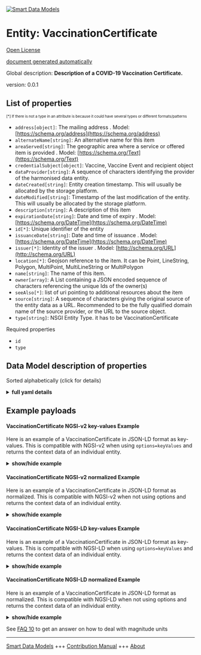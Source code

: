 <!-- 10-Header -->  
[![Smart Data Models](https://smartdatamodels.org/wp-content/uploads/2022/01/SmartDataModels_logo.png "Logo")](https://smartdatamodels.org)  
Entity: VaccinationCertificate  
==============================<!-- /10-Header -->  
<!-- 15-License -->  
[Open License](https://github.com/smart-data-models//dataModel.COVID19/blob/master/VaccinationCertificate/LICENSE.md)  
[document generated automatically](https://docs.google.com/presentation/d/e/2PACX-1vTs-Ng5dIAwkg91oTTUdt8ua7woBXhPnwavZ0FxgR8BsAI_Ek3C5q97Nd94HS8KhP-r_quD4H0fgyt3/pub?start=false&loop=false&delayms=3000#slide=id.gb715ace035_0_60)  
<!-- /15-License -->  
<!-- 20-Description -->  
Global description: **Description of a COVID-19 Vaccination Certificate.**  
version: 0.0.1  
<!-- /20-Description -->  
<!-- 30-PropertiesList -->  

## List of properties  

<sup><sub>[*] If there is not a type in an attribute is because it could have several types or different formats/patterns</sub></sup>  
- `address[object]`: The mailing address  . Model: [https://schema.org/address](https://schema.org/address)- `alternateName[string]`: An alternative name for this item  - `areaServed[string]`: The geographic area where a service or offered item is provided  . Model: [https://schema.org/Text](https://schema.org/Text)- `credentialSubject[object]`: Vaccine, Vaccine Event and recipient object  - `dataProvider[string]`: A sequence of characters identifying the provider of the harmonised data entity.  - `dateCreated[string]`: Entity creation timestamp. This will usually be allocated by the storage platform.  - `dateModified[string]`: Timestamp of the last modification of the entity. This will usually be allocated by the storage platform.  - `description[string]`: A description of this item  - `expirationDate[string]`: Date and time of expiry  . Model: [https://schema.org/DateTime](https://schema.org/DateTime)- `id[*]`: Unique identifier of the entity  - `issuanceDate[string]`: Date and time of issuance  . Model: [https://schema.org/DateTime](https://schema.org/DateTime)- `issuer[*]`: Identity of the issuer  . Model: [http://schema.org/URL](http://schema.org/URL)- `location[*]`: Geojson reference to the item. It can be Point, LineString, Polygon, MultiPoint, MultiLineString or MultiPolygon  - `name[string]`: The name of this item.  - `owner[array]`: A List containing a JSON encoded sequence of characters referencing the unique Ids of the owner(s)  - `seeAlso[*]`: list of uri pointing to additional resources about the item  - `source[string]`: A sequence of characters giving the original source of the entity data as a URL. Recommended to be the fully qualified domain name of the source provider, or the URL to the source object.  - `type[string]`: NSGI Entity Type. it has to be VaccinationCertificate  <!-- /30-PropertiesList -->  
<!-- 35-RequiredProperties -->  
Required properties  
- `id`  - `type`  <!-- /35-RequiredProperties -->  
<!-- 40-RequiredProperties -->  
<!-- /40-RequiredProperties -->  
<!-- 50-DataModelHeader -->  
## Data Model description of properties  
Sorted alphabetically (click for details)  
<!-- /50-DataModelHeader -->  
<!-- 60-ModelYaml -->  
<details><summary><strong>full yaml details</strong></summary>    
```yaml  
VaccinationCertificate:    
  description: 'Description of a COVID-19 Vaccination Certificate.'    
  properties:    
    address:    
      description: 'The mailing address'    
      properties:    
        addressCountry:    
          description: 'Property. The country. For example, Spain. Model:''https://schema.org/addressCountry'''    
          type: string    
        addressLocality:    
          description: 'Property. The locality in which the street address is, and which is in the region. Model:''https://schema.org/addressLocality'''    
          type: string    
        addressRegion:    
          description: 'Property. The region in which the locality is, and which is in the country. Model:''https://schema.org/addressRegion'''    
          type: string    
        postOfficeBoxNumber:    
          description: 'Property. The post office box number for PO box addresses. For example, 03578. Model:''https://schema.org/postOfficeBoxNumber'''    
          type: string    
        postalCode:    
          description: 'Property. The postal code. For example, 24004. Model:''https://schema.org/https://schema.org/postalCode'''    
          type: string    
        streetAddress:    
          description: 'Property. The street address. Model:''https://schema.org/streetAddress'''    
          type: string    
      type: object    
      x-ngsi:    
        model: https://schema.org/address    
        type: Property    
    alternateName:    
      description: 'An alternative name for this item'    
      type: string    
      x-ngsi:    
        type: Property    
    areaServed:    
      description: 'The geographic area where a service or offered item is provided'    
      type: string    
      x-ngsi:    
        model: https://schema.org/Text    
        type: Property    
    credentialSubject:    
      description: 'Vaccine, Vaccine Event and recipient object'    
      properties:    
        administeringCentre:    
          description: 'Property. Model:''https://schema.org/Text''. Name/code of administering centre or a health authority responsible for the vaccination event'    
          type: string    
        batchNumber:    
          description: 'Property. Model:''https://schema.org/Text''. A distinctive combination of numbers and/or letters which specifically identifies a batch'    
          type: string    
        countryOfVaccination:    
          description: 'Property. Model:''https://schema.org/Text''. The country in which the vaccine recipient was vaccinated'    
          type: string    
        healthProfessional:    
          description: 'Property. Model:''https://schema.org/Text''. Name or health professional code responsible for administering the vaccine or prophylaxis'    
          type: string    
        proof:    
          description: 'Property. Proof of Immunization'    
          properties:    
            created:    
              description: 'Property. Model:''https://schema.org/DateTime''. Date and time of proof creation'    
              format: date-time    
              type: string    
            proofValue:    
              description: 'Property. Model:''https://schema.org/Text''. Signature, Hash or JWT value of the proof'    
              type: string    
            verificationMethod:    
              anyOf:    
                - description: 'Property. Identifier format of any NGSI entity'    
                  maxLength: 256    
                  minLength: 1    
                  pattern: ^[\w\-\.\{\}\$\+\*\[\]`|~^@!,:\\]+$    
                  type: string    
                - description: 'Property. Identifier format of any NGSI entity'    
                  format: uri    
                  type: string    
              description: 'Relationship. Model:''http://schema.org/URL''. verificationMethod object'    
          type: object    
        recipient:    
          description: 'Property. Model:''https://schema.org/Patient''. The recipient of the vaccine'    
          properties:    
            birthDate:    
              description: 'Property. Model:''https://schema.org/Date''. this rule applies to. The date on which the vaccine recipient was born'    
              format: date    
              type: string    
            familyName:    
              description: 'Property. Model:''https://schema.org/Text''. The name of the family with which the vaccine recipient identifies'    
              type: string    
            gender:    
              description: 'Property. Model:''https://schema.org/Text''. Enum:''male, female, other''. The gender of the vaccine recipient'    
              enum:    
                - male    
                - female    
                - other    
              type: string    
            givenName:    
              description: 'Property. Model:''https://schema.org/Text''. The non-family name with which the vaccine recipient identifies'    
              type: string    
          type: object    
        vaccine:    
          description: 'Property. Generic description of the vaccine/prophylaxis or its component(s)'    
          properties:    
            atcCode:    
              description: 'Property. Model:''https://schema.org/Text''. Anatomical Therapeutic Chemical Code'    
              type: string    
            disease:    
              description: 'Property. Model:''https://schema.org/Text''. Disease or agent that the vaccination administered to the recipient provides protection against'    
              type: string    
            marketingAuthorizationHolder:    
              description: 'Property. Model:''https://schema.org/Text''. Marketing Authorization Holder'    
              type: string    
            medicinalProductName:    
              description: 'Property. Model:''https://schema.org/Text''. Medicinal product name'    
              type: string    
          type: object    
      type: object    
      x-ngsi:    
        type: Property    
    dataProvider:    
      description: 'A sequence of characters identifying the provider of the harmonised data entity.'    
      type: string    
      x-ngsi:    
        type: Property    
    dateCreated:    
      description: 'Entity creation timestamp. This will usually be allocated by the storage platform.'    
      format: date-time    
      type: string    
      x-ngsi:    
        type: Property    
    dateModified:    
      description: 'Timestamp of the last modification of the entity. This will usually be allocated by the storage platform.'    
      format: date-time    
      type: string    
      x-ngsi:    
        type: Property    
    description:    
      description: 'A description of this item'    
      type: string    
      x-ngsi:    
        type: Property    
    expirationDate:    
      description: 'Date and time of expiry'    
      format: date-time    
      type: string    
      x-ngsi:    
        model: https://schema.org/DateTime    
        type: Property    
    id:    
      anyOf: &vaccinationcertificate_-_properties_-_owner_-_items_-_anyof    
        - description: 'Property. Identifier format of any NGSI entity'    
          maxLength: 256    
          minLength: 1    
          pattern: ^[\w\-\.\{\}\$\+\*\[\]`|~^@!,:\\]+$    
          type: string    
        - description: 'Property. Identifier format of any NGSI entity'    
          format: uri    
          type: string    
      description: 'Unique identifier of the entity'    
      x-ngsi:    
        type: Property    
    issuanceDate:    
      description: 'Date and time of issuance'    
      format: date-time    
      type: string    
      x-ngsi:    
        model: https://schema.org/DateTime    
        type: Property    
    issuer:    
      anyOf:    
        - description: 'Property. Identifier format of any NGSI entity'    
          maxLength: 256    
          minLength: 1    
          pattern: ^[\w\-\.\{\}\$\+\*\[\]`|~^@!,:\\]+$    
          type: string    
        - description: 'Property. Identifier format of any NGSI entity'    
          format: uri    
          type: string    
      description: 'Identity of the issuer'    
      x-ngsi:    
        model: http://schema.org/URL    
        type: Relationship    
    location:    
      description: 'Geojson reference to the item. It can be Point, LineString, Polygon, MultiPoint, MultiLineString or MultiPolygon'    
      oneOf:    
        - description: 'GeoProperty. Geojson reference to the item. Point'    
          properties:    
            bbox:    
              items:    
                type: number    
              minItems: 4    
              type: array    
            coordinates:    
              items:    
                type: number    
              minItems: 2    
              type: array    
            type:    
              enum:    
                - Point    
              type: string    
          required:    
            - type    
            - coordinates    
          title: 'GeoJSON Point'    
          type: object    
        - description: 'GeoProperty. Geojson reference to the item. LineString'    
          properties:    
            bbox:    
              items:    
                type: number    
              minItems: 4    
              type: array    
            coordinates:    
              items:    
                items:    
                  type: number    
                minItems: 2    
                type: array    
              minItems: 2    
              type: array    
            type:    
              enum:    
                - LineString    
              type: string    
          required:    
            - type    
            - coordinates    
          title: 'GeoJSON LineString'    
          type: object    
        - description: 'GeoProperty. Geojson reference to the item. Polygon'    
          properties:    
            bbox:    
              items:    
                type: number    
              minItems: 4    
              type: array    
            coordinates:    
              items:    
                items:    
                  items:    
                    type: number    
                  minItems: 2    
                  type: array    
                minItems: 4    
                type: array    
              type: array    
            type:    
              enum:    
                - Polygon    
              type: string    
          required:    
            - type    
            - coordinates    
          title: 'GeoJSON Polygon'    
          type: object    
        - description: 'GeoProperty. Geojson reference to the item. MultiPoint'    
          properties:    
            bbox:    
              items:    
                type: number    
              minItems: 4    
              type: array    
            coordinates:    
              items:    
                items:    
                  type: number    
                minItems: 2    
                type: array    
              type: array    
            type:    
              enum:    
                - MultiPoint    
              type: string    
          required:    
            - type    
            - coordinates    
          title: 'GeoJSON MultiPoint'    
          type: object    
        - description: 'GeoProperty. Geojson reference to the item. MultiLineString'    
          properties:    
            bbox:    
              items:    
                type: number    
              minItems: 4    
              type: array    
            coordinates:    
              items:    
                items:    
                  items:    
                    type: number    
                  minItems: 2    
                  type: array    
                minItems: 2    
                type: array    
              type: array    
            type:    
              enum:    
                - MultiLineString    
              type: string    
          required:    
            - type    
            - coordinates    
          title: 'GeoJSON MultiLineString'    
          type: object    
        - description: 'GeoProperty. Geojson reference to the item. MultiLineString'    
          properties:    
            bbox:    
              items:    
                type: number    
              minItems: 4    
              type: array    
            coordinates:    
              items:    
                items:    
                  items:    
                    items:    
                      type: number    
                    minItems: 2    
                    type: array    
                  minItems: 4    
                  type: array    
                type: array    
              type: array    
            type:    
              enum:    
                - MultiPolygon    
              type: string    
          required:    
            - type    
            - coordinates    
          title: 'GeoJSON MultiPolygon'    
          type: object    
      x-ngsi:    
        type: GeoProperty    
    name:    
      description: 'The name of this item.'    
      type: string    
      x-ngsi:    
        type: Property    
    owner:    
      description: 'A List containing a JSON encoded sequence of characters referencing the unique Ids of the owner(s)'    
      items:    
        anyOf: *vaccinationcertificate_-_properties_-_owner_-_items_-_anyof    
        description: 'Property. Unique identifier of the entity'    
      type: array    
      x-ngsi:    
        type: Property    
    seeAlso:    
      description: 'list of uri pointing to additional resources about the item'    
      oneOf:    
        - items:    
            format: uri    
            type: string    
          minItems: 1    
          type: array    
        - format: uri    
          type: string    
      x-ngsi:    
        type: Property    
    source:    
      description: 'A sequence of characters giving the original source of the entity data as a URL. Recommended to be the fully qualified domain name of the source provider, or the URL to the source object.'    
      type: string    
      x-ngsi:    
        type: Property    
    type:    
      description: 'NSGI Entity Type. it has to be VaccinationCertificate'    
      enum:    
        - VaccinationCertificate    
      type: string    
      x-ngsi:    
        type: Property    
  required:    
    - id    
    - type    
  type: object    
  x-derived-from: ""    
  x-disclaimer: 'Redistribution and use in source and binary forms, with or without modification, are permitted  provided that the license conditions are met. Copyleft (c) 2021 Contributors to Smart Data Models Program'    
  x-license-url: https://github.com/smart-data-models/dataModel.COVID19/blob/master/VaccinationCertificate/LICENSE.md    
  x-model-schema: https://smart-data-models.github.io/datamodel.COVID19/VaccinationCertificate/schema.json    
  x-model-tags: ""    
  x-version: 0.0.1    
```  
</details>    
<!-- /60-ModelYaml -->  
<!-- 70-MiddleNotes -->  
<!-- /70-MiddleNotes -->  
<!-- 80-Examples -->  
## Example payloads    
#### VaccinationCertificate NGSI-v2 key-values Example    
Here is an example of a VaccinationCertificate in JSON-LD format as key-values. This is compatible with NGSI-v2 when  using `options=keyValues` and returns the context data of an individual entity.  
<details><summary><strong>show/hide example</strong></summary>    
```json  
{  
  "id": "dataModel.id.VINF:36225393",  
  "type": "VaccinationCertificate",  
  "description": "COVID-19 Vaccination Certificate",  
  "issuanceDate": "2017-01-01T01:20:00Z",  
  "expirationDate": "2017-01-01T01:20:00Z",  
  "dateCreated": "2017-01-01T01:20:00Z",  
  "issuer": "dataModel.id.VINF:12233123",  
  "credentialSubject": {  
    "batchNumber": "1183738569",  
    "administeringCentre": "MoH",  
    "healthProfessional": "MoH",  
    "countryOfVaccination": "DE",  
    "recipient": {  
      "givenName": "XYZ",  
      "familyName": "ABC",  
      "gender": "male",  
      "birthDate": "2017-01-01",  
      "vaccine": "COVID-19",  
      "atcCode": "J07BX03",  
      "medicinalProductName": "COVID-19 Vaccine Moderna",  
      "marketingAuthorizationHolder": "Moderna Biotech"  
    }  
  },  
  "proof": {  
    "created": "2017-01-01T01:20:00Z",  
    "proofValue": "eyJhbGciOiJFZERTQSIsImI2NCI6ZmFsc2UsImNyaXQiOlsiYjY0Il19..vD_vXJCWdeGpN-qKHDIlzgGC0auRPcwp3O1sOI-gN8z3UD4pI0HO_77ob5KHhhU1ugLrrwrMsKv71mqHBn-dBg",  
    "verificationMethod": "dataModel.id.VINF.982271182"  
  }  
}  
```  
</details>  
#### VaccinationCertificate NGSI-v2 normalized Example    
Here is an example of a VaccinationCertificate in JSON-LD format as normalized. This is compatible with NGSI-v2 when not using options and returns the context data of an individual entity.  
<details><summary><strong>show/hide example</strong></summary>    
```json  
{  
  "id": "urn:ngsi-ld:dataModel:id:VINF:36225393",  
  "type": "VaccinationCertificate",  
  "description": {  
    "type": "Text",  
    "value": "COVID-19 Vaccination Certificate"  
  },  
  "issuanceDate": {  
    "type": "DateTime",  
    "value": "2017-01-01T01:20:00Z"  
  },  
  "expirationDate": {  
    "type": "DateTime",  
    "value": "2017-01-01T01:20:00Z"  
  },  
  "dateCreated": {  
    "type": "DateTime",  
    "value": "2017-01-01T01:20:00Z"  
  },  
  "issuer": {  
    "type": "Relationship",  
    "value": "dataModel.id.VINF.12233123"  
  },  
  "credentialSubject": {  
    "type": "StructuredValue",  
    "value": {  
      "batchNumber": "1183738569",  
      "administeringCentre": "MoH",  
      "healthProfessional": "MoH",  
      "countryOfVaccination": "DE",  
      "recipient": {  
        "givenName": "XYZ",  
        "familyName": "ABC",  
        "gender": "male",  
        "birthDate": "2017-01-01",  
        "vaccine": {  
          "disease": "COVID-19",  
          "atcCode": "J07BX03",  
          "medicinalProductName": "COVID-19 Vaccine Moderna",  
          "marketingAuthorizationHolder": "Moderna Biotech"  
        }  
      },  
      "proof": {  
        "created": "2017-01-01T01:20:00Z",  
        "proofValue": "eyJhbGciOiJFZERTQSIsImI2NCI6ZmFsc2UsImNyaXQiOlsiYjY0Il19..vD_vXJCWdeGpN-qKHDIlzgGC0auRPcwp3O1sOI-gN8z3UD4pI0HO_77ob5KHhhU1ugLrrwrMsKv71mqHBn-dBg",  
        "verificationMethod": "urn:ngsi-ld:dataModel:id:VINF:982271182"  
      }  
    }  
  }  
}  
```  
</details>  
#### VaccinationCertificate NGSI-LD key-values Example    
Here is an example of a VaccinationCertificate in JSON-LD format as key-values. This is compatible with NGSI-LD when  using `options=keyValues` and returns the context data of an individual entity.  
<details><summary><strong>show/hide example</strong></summary>    
```json  
{  
    "id": "urn:ngsi-ld:dataModel:id:VINF:36225393",  
    "type": "VaccinationCertificate",  
    "credentialSubject": {  
        "batchNumber": "1183738569",  
        "administeringCentre": "MoH",  
        "healthProfessional": "MoH",  
        "countryOfVaccination": "DE",  
        "recipient": {  
            "givenName": "XYZ",  
            "familyName": "ABC",  
            "gender": "male",  
            "birthDate": {  
                "@type": "Date",  
                "@value": "2017-01-01"  
            },  
            "vaccine": "COVID-19",  
            "atcCode": "J07BX03",  
            "medicinalProductName": "COVID-19 Vaccine Moderna",  
            "marketingAuthorizationHolder": "Moderna Biotech"  
        }  
    },  
    "dateCreated": {  
        "@type": "DateTime",  
        "@value": "2017-01-01T01:20:00Z"  
    },  
    "description": "COVID-19 Vaccination Certificate",  
    "expirationDate": {  
        "@type": "DateTime",  
        "@value": "2017-01-01T01:20:00Z"  
    },  
    "issuanceDate": {  
        "@type": "DateTime",  
        "@value": "2017-01-01T01:20:00Z"  
    },  
    "issuer": "urn:ngsi-ld:dataModel:id:VINF:12233123",  
    "proof": {  
        "created": {  
            "@type": "DateTime",  
            "@value": "2017-01-01T01:20:00Z"  
        },  
        "proofValue": "eyJhbGciOiJFZERTQSIsImI2NCI6ZmFsc2UsImNyaXQiOlsiYjY0Il19..vD_vXJCWdeGpN-qKHDIlzgGC0auRPcwp3O1sOI-gN8z3UD4pI0HO_77ob5KHhhU1ugLrrwrMsKv71mqHBn-dBg",  
        "verificationMethod": "urn:ngsi-ld:dataModel:id:VINF:982271182"  
    },  
    "@context": [  
        "https://raw.githubusercontent.com/smart-data-models/dataModel.COVID19/master/context.jsonld"  
    ]  
}  
```  
</details>  
#### VaccinationCertificate NGSI-LD normalized Example    
Here is an example of a VaccinationCertificate in JSON-LD format as normalized. This is compatible with NGSI-LD when not using options and returns the context data of an individual entity.  
<details><summary><strong>show/hide example</strong></summary>    
```json  
{  
    "id": "urn:ngsi-ld:dataModel:id:VINF:36225393",  
    "type": "VaccinationCertificate",  
    "credentialSubject": {  
        "batchNumber": {  
            "type": "Property",  
            "value": "1183738569"  
        },  
        "administeringCentre": {  
            "type": "Property",  
            "value": "MoH"  
        },  
        "healthProfessional": {  
            "type": "Property",  
            "value": "MoH"  
        },  
        "countryOfVaccination": {  
            "type": "Property",  
            "value": "DE"  
        },  
        "recipient": {  
            "givenName": {  
                "type": "Property",  
                "value": "XYZ"  
            },  
            "familyName": {  
                "type": "Property",  
                "value": "ABC"  
            },  
            "gender": {  
                "type": "Property",  
                "value": "male"  
            },  
            "birthDate": {  
                "type": "Property",  
                "value": {  
                    "@type": "Date",  
                    "@value": "2017-01-01"  
                }  
            },  
            "vaccine": {  
                "type": "Property",  
                "value": {  
                    "disease": {  
                        "type": "Property",  
                        "value": "COVID-19"  
                    },  
                    "atcCode": {  
                        "type": "Property",  
                        "value": "J07BX03"  
                    },  
                    "medicinalProductName": {  
                        "type": "Property",  
                        "value": "COVID-19 Vaccine Moderna"  
                    },  
                    "marketingAuthorizationHolder": {  
                        "type": "Property",  
                        "value": "Moderna Biotech"  
                    }  
                }  
            }  
        },  
        "proof": {  
            "type": "Property",  
            "value": {  
                "created": {  
                    "type": "Property",  
                    "value": {  
                        "@type": "DateTime",  
                        "@value": "2017-01-01T01:20:00Z"  
                    }  
                },  
                "proofValue": {  
                    "type": "Property",  
                    "value": "eyJhbGciOiJFZERTQSIsImI2NCI6ZmFsc2UsImNyaXQiOlsiYjY0Il19..vD_vXJCWdeGpN-qKHDIlzgGC0auRPcwp3O1sOI-gN8z3UD4pI0HO_77ob5KHhhU1ugLrrwrMsKv71mqHBn-dBg"  
                },  
                "verificationMethod": {  
                    "type": "Relationship",  
                    "value": "urn:ngsi-ld:dataModel:id:VINF:982271182"  
                }  
            }  
        }  
    },  
    "dateCreated": {  
        "type": "Property",  
        "value": {  
            "@type": "DateTime",  
            "@value": "2017-01-01T01:20:00Z"  
        }  
    },  
    "description": {  
        "type": "Property",  
        "value": "COVID-19 Vaccination Certificate"  
    },  
    "expirationDate": {  
        "type": "Property",  
        "value": {  
            "@type": "DateTime",  
            "@value": "2017-01-01T01:20:00Z"  
        }  
    },  
    "issuanceDate": {  
        "type": "Property",  
        "value": {  
            "@type": "DateTime",  
            "@value": "2017-01-01T01:20:00Z"  
        }  
    },  
    "issuer": {  
        "type": "Relationship",  
        "object": "urn:ngsi-ld:dataModel:id:VINF:12233123"  
    },  
    "@context": [  
        "https://raw.githubusercontent.com/smart-data-models/dataModel.COVID19/master/context.jsonld"  
    ]  
}  
```  
</details><!-- /80-Examples -->  
<!-- 90-FooterNotes -->  
<!-- /90-FooterNotes -->  
<!-- 95-Units -->  
See [FAQ 10](https://smartdatamodels.org/index.php/faqs/) to get an answer on how to deal with magnitude units  
<!-- /95-Units -->  
<!-- 97-LastFooter -->  
---  
[Smart Data Models](https://smartdatamodels.org) +++ [Contribution Manual](https://bit.ly/contribution_manual) +++ [About](https://bit.ly/Introduction_SDM)<!-- /97-LastFooter -->  
